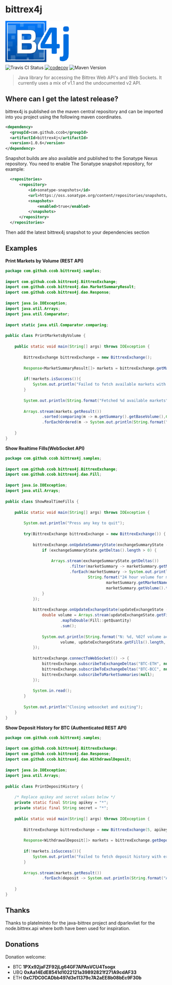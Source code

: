 <a name="documentr_top"></a>

# bittrex4j


![bittrex4j Logo](docs/bittrex4j.png)  
![Travis CI Status](https://travis-ci.org/CCob/bittrex4j.svg?branch=master) [![codecov](https://codecov.io/gh/CCob/bittrex4j/branch/master/graph/badge.svg)](https://codecov.io/gh/CCob/bittrex4j)  ![Maven Version](https://maven-badges.herokuapp.com/maven-central/com.github.ccob/bittrex4j/badge.svg)



> Java library for accessing the Bittrex Web API's and Web Sockets.  It currently uses a mix of v1.1 and the undocumented v2 API. 


Where can I get the latest release?
-----------------------------------

bittrex4j is published on the maven central repository and can be imported into you project using the following maven coordinates.

```xml
<dependency>
  <groupId>com.github.ccob</groupId>
  <artifactId>bittrex4j</artifactId>
  <version>1.0.6</version>
</dependency>
```

Snapshot builds are also available and published to the Sonatype Nexus repository.  You need to enable The Sonatype snapshot repository, for example:

```xml
  <repositories>
      <repository>
          <id>sonatype-snapshots</id>
          <url>https://oss.sonatype.org/content/repositories/snapshots/</url>
          <snapshots>
              <enabled>true</enabled>
          </snapshots>
      </repository>
  </repositories>
```
Then add the latest bittrex4j snapshot to your dependencies section

## Examples

**Print Markets by Volume (REST API)**

```java
package com.github.ccob.bittrex4j.samples;

import com.github.ccob.bittrex4j.BittrexExchange;
import com.github.ccob.bittrex4j.dao.MarketSummaryResult;
import com.github.ccob.bittrex4j.dao.Response;

import java.io.IOException;
import java.util.Arrays;
import java.util.Comparator;

import static java.util.Comparator.comparing;

public class PrintMarketsByVolume {

    public static void main(String[] args) throws IOException {

        BittrexExchange bittrexExchange = new BittrexExchange();

        Response<MarketSummaryResult[]> markets = bittrexExchange.getMarketSummaries();

        if(!markets.isSuccess()){
            System.out.println("Failed to fetch available markets with error " + markets.getMessage());
        }

        System.out.println(String.format("Fetched %d available markets",markets.getResult().length));

        Arrays.stream(markets.getResult())
                .sorted(comparing(m -> m.getSummary().getBaseVolume(),Comparator.reverseOrder()))
                .forEachOrdered(m -> System.out.println(String.format("Market Name: %s, Volume %s",m.getMarket().getMarketName(),m.getSummary().getBaseVolume())));

    }
}

```
**Show Realtime Fills(WebSocket API)**

```java
package com.github.ccob.bittrex4j.samples;

import com.github.ccob.bittrex4j.BittrexExchange;
import com.github.ccob.bittrex4j.dao.Fill;

import java.io.IOException;
import java.util.Arrays;

public class ShowRealTimeFills {

    public static void main(String[] args) throws IOException {

        System.out.println("Press any key to quit");

        try(BittrexExchange bittrexExchange = new BittrexExchange()) {

            bittrexExchange.onUpdateSummaryState(exchangeSummaryState -> {
                if (exchangeSummaryState.getDeltas().length > 0) {

                    Arrays.stream(exchangeSummaryState.getDeltas())
                            .filter(marketSummary -> marketSummary.getMarketName().equals("BTC-BCC") || marketSummary.getMarketName().equals("BTC-ETH"))
                            .forEach(marketSummary -> System.out.println(
                                    String.format("24 hour volume for market %s: %s",
                                            marketSummary.getMarketName(),
                                            marketSummary.getVolume().toString())));
                }
            });

            bittrexExchange.onUpdateExchangeState(updateExchangeState -> {
                double volume = Arrays.stream(updateExchangeState.getFills())
                        .mapToDouble(Fill::getQuantity)
                        .sum();

                System.out.println(String.format("N: %d, %02f volume across %d fill(s) for %s", updateExchangeState.getNounce(),
                        volume, updateExchangeState.getFills().length, updateExchangeState.getMarketName()));
            });

            bittrexExchange.connectToWebSocket(() -> {
                bittrexExchange.subscribeToExchangeDeltas("BTC-ETH", null);
                bittrexExchange.subscribeToExchangeDeltas("BTC-BCC", null);
                bittrexExchange.subscribeToMarketSummaries(null);
            });

            System.in.read();
        }

        System.out.println("Closing websocket and exiting");
    }
}
```
**Show Deposit History for BTC (Authenticated REST API)**

```java
package com.github.ccob.bittrex4j.samples;

import com.github.ccob.bittrex4j.BittrexExchange;
import com.github.ccob.bittrex4j.dao.Response;
import com.github.ccob.bittrex4j.dao.WithdrawalDeposit;

import java.io.IOException;
import java.util.Arrays;

public class PrintDepositHistory {

    /* Replace apikey and secret values below */
    private static final String apikey = "*";
    private static final String secret = "*";

    public static void main(String[] args) throws IOException {

        BittrexExchange bittrexExchange = new BittrexExchange(5, apikey,secret);

        Response<WithdrawalDeposit[]> markets = bittrexExchange.getDepositHistory("BTC");

        if(!markets.isSuccess()){
            System.out.println("Failed to fetch deposit history with error " + markets.getMessage());
        }

        Arrays.stream(markets.getResult())
                .forEach(deposit -> System.out.println(String.format("Address %s, Amount %02f",deposit.getAddress(),deposit.getAmount())));

    }
}

```

## Thanks

Thanks to platelminto for the java-bittrex project and dparlevliet for the node.bittrex.api where both have been used for inspiration.

## Donations

Donation welcome: 
  * BTC **1PXx92jaFZF92jLg64GF7APAsVCU4Tsogx**
  * UBQ **0xAa14EdE8541d1022121a39892821f271A9cdAF33**
  * ETH **0xC7DC0CADbb497d3e11379c7A2aEE8b08bEc9F30b**   